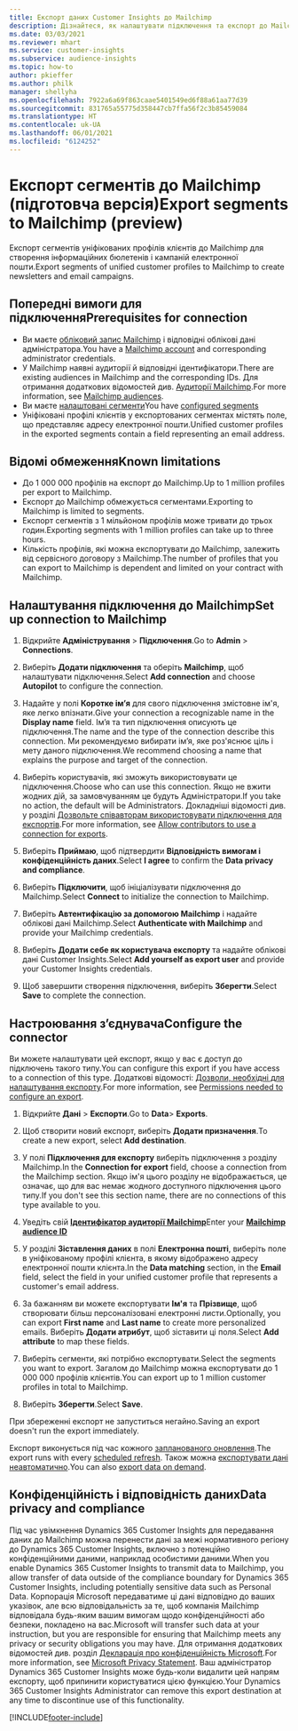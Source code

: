 ```yaml
---
title: Експорт даних Customer Insights до Mailchimp
description: Дізнайтеся, як налаштувати підключення та експорт до Mailchimp.
ms.date: 03/03/2021
ms.reviewer: mhart
ms.service: customer-insights
ms.subservice: audience-insights
ms.topic: how-to
author: pkieffer
ms.author: philk
manager: shellyha
ms.openlocfilehash: 7922a6a69f863caae5401549ed6f88a61aa77d39
ms.sourcegitcommit: 831765a55775d358447cb7ffa56f2c3b85459084
ms.translationtype: HT
ms.contentlocale: uk-UA
ms.lasthandoff: 06/01/2021
ms.locfileid: "6124252"
---
```

# <a name="export-segments-to-mailchimp-preview"></a><span data-ttu-id="b72df-103">Експорт сегментів до Mailchimp (підготовча версія)</span><span class="sxs-lookup"><span data-stu-id="b72df-103">Export segments to Mailchimp (preview)</span></span>

<span data-ttu-id="b72df-104">Експорт сегментів уніфікованих профілів клієнтів до Mailchimp для створення інформаційних бюлетенів і кампаній електронної пошти.</span><span class="sxs-lookup"><span data-stu-id="b72df-104">Export segments of unified customer profiles to Mailchimp to create newsletters and email campaigns.</span></span>

## <a name="prerequisites-for-connection"></a><span data-ttu-id="b72df-105">Попередні вимоги для підключення</span><span class="sxs-lookup"><span data-stu-id="b72df-105">Prerequisites for connection</span></span>

-   <span data-ttu-id="b72df-106">Ви маєте [обліковий запис Mailchimp](https://mailchimp.com/) і відповідні облікові дані адміністратора.</span><span class="sxs-lookup"><span data-stu-id="b72df-106">You have a [Mailchimp account](https://mailchimp.com/) and corresponding administrator credentials.</span></span>
-   <span data-ttu-id="b72df-107">У Mailchimp наявні аудиторії й відповідні ідентифікатори.</span><span class="sxs-lookup"><span data-stu-id="b72df-107">There are existing audiences in Mailchimp and the corresponding IDs.</span></span> <span data-ttu-id="b72df-108">Для отримання додаткових відомостей див. [Аудиторії Mailchimp](https://mailchimp.com/help/create-audience/).</span><span class="sxs-lookup"><span data-stu-id="b72df-108">For more information, see [Mailchimp audiences](https://mailchimp.com/help/create-audience/).</span></span>
-   <span data-ttu-id="b72df-109">Ви маєте [налаштовані сегменти](segments.md)</span><span class="sxs-lookup"><span data-stu-id="b72df-109">You have [configured segments](segments.md)</span></span>
-   <span data-ttu-id="b72df-110">Уніфіковані профілі клієнтів у експортованих сегментах містять поле, що представляє адресу електронної пошти.</span><span class="sxs-lookup"><span data-stu-id="b72df-110">Unified customer profiles in the exported segments contain a field representing an email address.</span></span>

## <a name="known-limitations"></a><span data-ttu-id="b72df-111">Відомі обмеження</span><span class="sxs-lookup"><span data-stu-id="b72df-111">Known limitations</span></span>

- <span data-ttu-id="b72df-112">До 1 000 000 профілів на експорт до Mailchimp.</span><span class="sxs-lookup"><span data-stu-id="b72df-112">Up to 1 million profiles per export to Mailchimp.</span></span>
- <span data-ttu-id="b72df-113">Експорт до Mailchimp обмежується сегментами.</span><span class="sxs-lookup"><span data-stu-id="b72df-113">Exporting to Mailchimp is limited to segments.</span></span>
- <span data-ttu-id="b72df-114">Експорт сегментів з 1 мільйоном профілів може тривати до трьох годин.</span><span class="sxs-lookup"><span data-stu-id="b72df-114">Exporting segments with 1 million profiles can take up to three hours.</span></span> 
- <span data-ttu-id="b72df-115">Кількість профілів, які можна експортувати до Mailchimp, залежить від сервісного договору з Mailchimp.</span><span class="sxs-lookup"><span data-stu-id="b72df-115">The number of profiles that you can export to Mailchimp is dependent and limited on your contract with Mailchimp.</span></span>

## <a name="set-up-connection-to-mailchimp"></a><span data-ttu-id="b72df-116">Налаштування підключення до Mailchimp</span><span class="sxs-lookup"><span data-stu-id="b72df-116">Set up connection to Mailchimp</span></span>

1. <span data-ttu-id="b72df-117">Відкрийте **Адміністрування** > **Підключення**.</span><span class="sxs-lookup"><span data-stu-id="b72df-117">Go to **Admin** > **Connections**.</span></span>

1. <span data-ttu-id="b72df-118">Виберіть **Додати підключення** та оберіть **Mailchimp**, щоб налаштувати підключення.</span><span class="sxs-lookup"><span data-stu-id="b72df-118">Select **Add connection** and choose **Autopilot** to configure the connection.</span></span>

1. <span data-ttu-id="b72df-119">Надайте у полі **Коротке ім’я** для свого підключення змістовне ім'я, яке легко впізнати.</span><span class="sxs-lookup"><span data-stu-id="b72df-119">Give your connection a recognizable name in the **Display name** field.</span></span> <span data-ttu-id="b72df-120">Ім’я та тип підключення описують це підключення.</span><span class="sxs-lookup"><span data-stu-id="b72df-120">The name and the type of the connection describe this connection.</span></span> <span data-ttu-id="b72df-121">Ми рекомендуємо вибирати ім’я, яке роз'яснює ціль і мету даного підключення.</span><span class="sxs-lookup"><span data-stu-id="b72df-121">We recommend choosing a name that explains the purpose and target of the connection.</span></span>

1. <span data-ttu-id="b72df-122">Виберіть користувачів, які зможуть використовувати це підключення.</span><span class="sxs-lookup"><span data-stu-id="b72df-122">Choose who can use this connection.</span></span> <span data-ttu-id="b72df-123">Якщо не вжити жодних дій, за замовчуванням це будуть Адміністратори.</span><span class="sxs-lookup"><span data-stu-id="b72df-123">If you take no action, the default will be Administrators.</span></span> <span data-ttu-id="b72df-124">Докладніші відомості див. у розділі [Дозвольте співавторам використовувати підключення для експортів](connections.md#allow-contributors-to-use-a-connection-for-exports).</span><span class="sxs-lookup"><span data-stu-id="b72df-124">For more information, see [Allow contributors to use a connection for exports](connections.md#allow-contributors-to-use-a-connection-for-exports).</span></span>

1. <span data-ttu-id="b72df-125">Виберіть **Приймаю**, щоб підтвердити **Відповідність вимогам і конфіденційність даних**.</span><span class="sxs-lookup"><span data-stu-id="b72df-125">Select **I agree** to confirm the **Data privacy and compliance**.</span></span>

1. <span data-ttu-id="b72df-126">Виберіть **Підключити**, щоб ініціалізувати підключення до Mailchimp.</span><span class="sxs-lookup"><span data-stu-id="b72df-126">Select **Connect** to initialize the connection to Mailchimp.</span></span>

1. <span data-ttu-id="b72df-127">Виберіть **Автентифікацію за допомогою Mailchimp** і надайте облікові дані Mailchimp.</span><span class="sxs-lookup"><span data-stu-id="b72df-127">Select **Authenticate with Mailchimp** and provide your Mailchimp credentials.</span></span>

1. <span data-ttu-id="b72df-128">Виберіть **Додати себе як користувача експорту** та надайте облікові дані Customer Insights.</span><span class="sxs-lookup"><span data-stu-id="b72df-128">Select **Add yourself as export user** and provide your Customer Insights credentials.</span></span>

1. <span data-ttu-id="b72df-129">Щоб завершити створення підключення, виберіть **Зберегти**.</span><span class="sxs-lookup"><span data-stu-id="b72df-129">Select **Save** to complete the connection.</span></span> 

## <a name="configure-the-connector"></a><span data-ttu-id="b72df-130">Настроювання з’єднувача</span><span class="sxs-lookup"><span data-stu-id="b72df-130">Configure the connector</span></span>

<span data-ttu-id="b72df-131">Ви можете налаштувати цей експорт, якщо у вас є доступ до підключень такого типу.</span><span class="sxs-lookup"><span data-stu-id="b72df-131">You can configure this export if you have access to a connection of this type.</span></span> <span data-ttu-id="b72df-132">Додаткові відомості: [Дозволи, необхідні для налаштування експорту](export-destinations.md#set-up-a-new-export).</span><span class="sxs-lookup"><span data-stu-id="b72df-132">For more information, see [Permissions needed to configure an export](export-destinations.md#set-up-a-new-export).</span></span>

1. <span data-ttu-id="b72df-133">Відкрийте **Дані** > **Експорти**.</span><span class="sxs-lookup"><span data-stu-id="b72df-133">Go to **Data**> **Exports**.</span></span>

1. <span data-ttu-id="b72df-134">Щоб створити новий експорт, виберіть **Додати призначення**.</span><span class="sxs-lookup"><span data-stu-id="b72df-134">To create a new export, select **Add destination**.</span></span>

1. <span data-ttu-id="b72df-135">У полі **Підключення для експорту** виберіть підключення з розділу Mailchimp.</span><span class="sxs-lookup"><span data-stu-id="b72df-135">In the **Connection for export** field, choose a connection from the Mailchimp section.</span></span> <span data-ttu-id="b72df-136">Якщо ім'я цього розділу не відображається, це означає, що для вас немає жодного доступного підключення цього типу.</span><span class="sxs-lookup"><span data-stu-id="b72df-136">If you don't see this section name, there are no connections of this type available to you.</span></span>

1. <span data-ttu-id="b72df-137">Уведіть свій **[Ідентифікатор аудиторії Mailchimp](https://mailchimp.com/help/find-audience-id/)**</span><span class="sxs-lookup"><span data-stu-id="b72df-137">Enter your **[Mailchimp audience ID](https://mailchimp.com/help/find-audience-id/)**</span></span>

3. <span data-ttu-id="b72df-138">У розділі **Зіставлення даних** в полі **Електронна пошті**, виберіть поле в уніфікованому профілі клієнта, в якому відображено адресу електронної пошти клієнта.</span><span class="sxs-lookup"><span data-stu-id="b72df-138">In the **Data matching** section, in the **Email** field, select the field in your unified customer profile that represents a customer's email address.</span></span> 

1. <span data-ttu-id="b72df-139">За бажанням ви можете експортувати **Ім'я** та **Прізвище**, щоб створювати більш персоналізовані електронні листи.</span><span class="sxs-lookup"><span data-stu-id="b72df-139">Optionally, you can export **First name** and **Last name** to create more personalized emails.</span></span> <span data-ttu-id="b72df-140">Виберіть **Додати атрибут**, щоб зіставити ці поля.</span><span class="sxs-lookup"><span data-stu-id="b72df-140">Select **Add attribute** to map these fields.</span></span>

1. <span data-ttu-id="b72df-141">Виберіть сегменти, які потрібно експортувати.</span><span class="sxs-lookup"><span data-stu-id="b72df-141">Select the segments you want to export.</span></span> <span data-ttu-id="b72df-142">Загалом до Mailchimp можна експортувати до 1 000 000 профілів клієнтів.</span><span class="sxs-lookup"><span data-stu-id="b72df-142">You can export up to 1 million customer profiles in total to Mailchimp.</span></span>

1. <span data-ttu-id="b72df-143">Виберіть **Зберегти**.</span><span class="sxs-lookup"><span data-stu-id="b72df-143">Select **Save**.</span></span>

<span data-ttu-id="b72df-144">При збереженні експорт не запуститься негайно.</span><span class="sxs-lookup"><span data-stu-id="b72df-144">Saving an export doesn't run the export immediately.</span></span>

<span data-ttu-id="b72df-145">Експорт виконується під час кожного [запланованого оновлення](system.md#schedule-tab).</span><span class="sxs-lookup"><span data-stu-id="b72df-145">The export runs with every [scheduled refresh](system.md#schedule-tab).</span></span> <span data-ttu-id="b72df-146">Також можна [експортувати дані неавтоматично](export-destinations.md#run-exports-on-demand).</span><span class="sxs-lookup"><span data-stu-id="b72df-146">You can also [export data on demand](export-destinations.md#run-exports-on-demand).</span></span> 

## <a name="data-privacy-and-compliance"></a><span data-ttu-id="b72df-147">Конфіденційність і відповідність даних</span><span class="sxs-lookup"><span data-stu-id="b72df-147">Data privacy and compliance</span></span>

<span data-ttu-id="b72df-148">Під час увімкнення Dynamics 365 Customer Insights для передавання даних до Mailchimp можна перенести дані за межі нормативного регіону до Dynamics 365 Customer Insights, включно з потенційно конфіденційними даними, наприклад особистими даними.</span><span class="sxs-lookup"><span data-stu-id="b72df-148">When you enable Dynamics 365 Customer Insights to transmit data to Mailchimp, you allow transfer of data outside of the compliance boundary for Dynamics 365 Customer Insights, including potentially sensitive data such as Personal Data.</span></span> <span data-ttu-id="b72df-149">Корпорація Microsoft передаватиме ці дані відповідно до ваших указівок, але всю відповідальність за те, щоб компанія Mailchimp відповідала будь-яким вашим вимогам щодо конфіденційності або безпеки, покладено на вас.</span><span class="sxs-lookup"><span data-stu-id="b72df-149">Microsoft will transfer such data at your instruction, but you are responsible for ensuring that Mailchimp meets any privacy or security obligations you may have.</span></span> <span data-ttu-id="b72df-150">Для отримання додаткових відомостей див. розділ [Декларація про конфіденційність Microsoft](https://go.microsoft.com/fwlink/?linkid=396732).</span><span class="sxs-lookup"><span data-stu-id="b72df-150">For more information, see [Microsoft Privacy Statement](https://go.microsoft.com/fwlink/?linkid=396732).</span></span>
<span data-ttu-id="b72df-151">Ваш адміністратор Dynamics 365 Customer Insights може будь-коли видалити цей напрям експорту, щоб припинити користуватися цією функцією.</span><span class="sxs-lookup"><span data-stu-id="b72df-151">Your Dynamics 365 Customer Insights Administrator can remove this export destination at any time to discontinue use of this functionality.</span></span>

[!INCLUDE[footer-include](../includes/footer-banner.md)]
